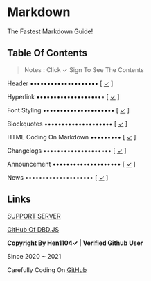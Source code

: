 # Markdown 
The Fastest Markdown Guide!

## Table Of Contents

> Notes : Click ✓ Sign To See The Contents

Header •••••••••••••••••••• [ [✓](Pages/header.md) ]

Hyperlink •••••••••••••••••••• [ [✓](Pages/hyperlink.md) ]

Font Styling ••••••••••••••••••••• [ [✓](Pages/style.md) ]

Blockquotes •••••••••••••••••••• [ [✓](Pages/blockquote.md) ]

HTML Coding On Markdown ••••••••• [ [✓](Pages/html-md.md) ]

Changelogs •••••••••••••••••••• [ [✓](Changelogs/main.md) ]

Announcement •••••••••••••••••••• [ [✓](Announcement/main.md) ]

News •••••••••••••••••••• [ [✓](News/main.md) ]

## Links

[SUPPORT SERVER](http://go.to.md.kro.kr/)

[GitHub Of DBD.JS](http://GitHub.com/Leref/DBD.JS/)

**Copyright By Hen1104✓ | Verified Github User**

Since 2020 ~ 2021

Carefully Coding On [GitHub](http://GitHub.com)
